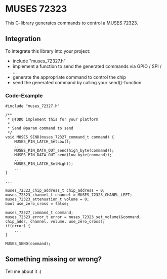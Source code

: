 # MUSES 72323

This C-library generates commands to control a MUSES 72323.


## Integration

To integrate this library into your project:

- include "muses_72327.h"
- implement a function to send the generated commands via GPIO / SPI / ...
- generate the appropriate command to control the chip
- send the generated command by calling your send()-function


### Code-Example

    #include "muses_72327.h"

    /**
     * @TODO implement this for your platform
     *
     * Send @param command to send
     */
    void MUSES_SEND(muses_72327_command_t command) {
        MUSES_PIN_LATCH_SetLow();
        ...
        MUSES_PIN_DATA_OUT_send(high_byte(command));
        MUSES_PIN_DATA_OUT_send(low_byte(command));
        ...
        MUSES_PIN_LATCH_SetHigh();
        ...
    }
    
    ...

    muses_72323_chip_address_t chip_address = 0;
    muses_72323_channel_t channel = MUSES_72323_CHANEL_LEFT;
    muses_72323_attenuation_t volume = 0;
    bool use_zero_cross = false;

    muses_72327_command_t command;
    muses_72323_error_t error = muses_72323_set_volume(&command, chip_addr, channel, volume, use_zero_cross);
    if(error) {
        ...
    }

    MUSES_SEND(command);


## Something missing or wrong?

Tell me about it :)
